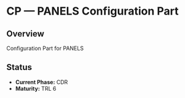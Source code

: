 # CP — PANELS Configuration Part

## Overview
Configuration Part for PANELS

## Status  
- **Current Phase:** CDR
- **Maturity:** TRL 6
